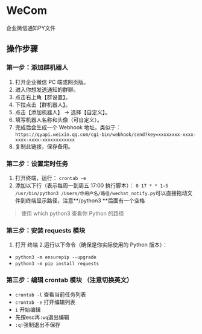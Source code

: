 # WeCom
企业微信通知PY文件

## 操作步骤
### 第一步：添加群机器人

1. 打开企业微信 PC 端或网页版。
2. 进入你想发送通知的群聊。
3. 点击右上角【群设置】。
4. 下拉点击【群机器人】。
5. 点击【添加机器人】 → 选择【自定义】。
6. 填写机器人名称和头像（可自定义）。
7. 完成后会生成一个 Webhook 地址，类似于：
`https://qyapi.weixin.qq.com/cgi-bin/webhook/send?key=xxxxxxxx-xxxx-xxxx-xxxx-xxxxxxxxxxxx`
8. 复制此链接，保存备用。

### 第二步：设置定时任务
1. 打开终端，运行：
`crontab -e`
2. 添加以下行（表示每周一到周五 17:00 执行脚本）：
`0 17 * * 1-5 /usr/bin/python3 /Users/你用户名/路径/wechat_notify.py`可以直接拖动文件到终端显示路径，注意**/python3 **后面有一个空格
> 使用 which python3 查看你 Python 的路径

### 第三步：安装 requests 模块
1. 打开 终端
2.运行以下命令（确保是你实际使用的 Python 版本）：
- `python3 -m ensurepip --upgrade`
- `python3 -m pip install requests`

### 第三步：编辑 crontab 模块 （注意切换英文）
- `crontab -l` 查看当前任务列表
- `crontab -e` 打开编辑列表
- `i` 开始编辑
- 先按esc再`:wq`退出编辑
- `:q!`强制退出不保存


